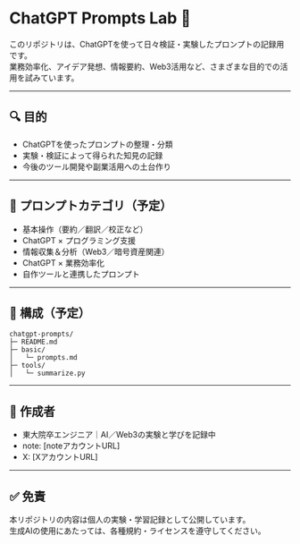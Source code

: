 # ChatGPT Prompts Lab 🧠

このリポジトリは、ChatGPTを使って日々検証・実験したプロンプトの記録用です。  
業務効率化、アイデア発想、情報要約、Web3活用など、さまざまな目的での活用を試みています。

---

## 🔍 目的

- ChatGPTを使ったプロンプトの整理・分類
- 実験・検証によって得られた知見の記録
- 今後のツール開発や副業活用への土台作り

---

## 🧪 プロンプトカテゴリ（予定）

- 基本操作（要約／翻訳／校正など）
- ChatGPT × プログラミング支援
- 情報収集＆分析（Web3／暗号資産関連）
- ChatGPT × 業務効率化
- 自作ツールと連携したプロンプト

---

## 📂 構成（予定）
```
chatgpt-prompts/
├─ README.md
├─ basic/
│   └─ prompts.md
├─ tools/
│   └─ summarize.py
```

---

## 👤 作成者

- 東大院卒エンジニア｜AI／Web3の実験と学びを記録中  
- note: [noteアカウントURL]  
- X: [XアカウントURL]

---

## ✅ 免責

本リポジトリの内容は個人の実験・学習記録として公開しています。  
生成AIの使用にあたっては、各種規約・ライセンスを遵守してください。

